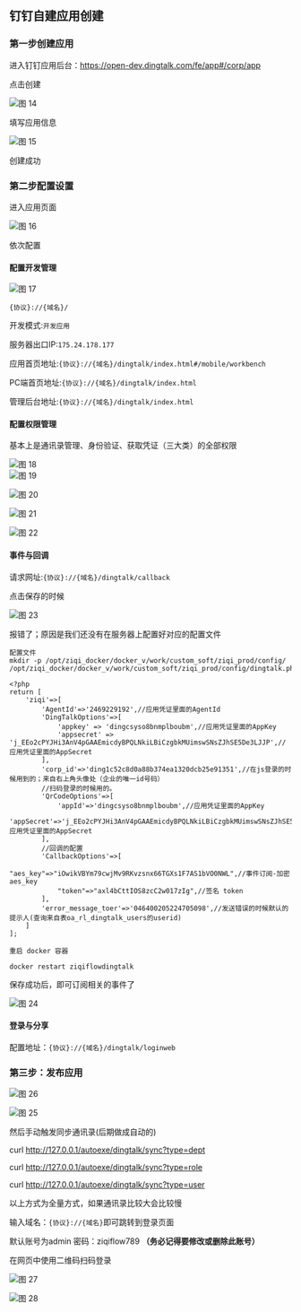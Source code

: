## 钉钉自建应用创建

### 第一步创建应用

进入钉钉应用后台：https://open-dev.dingtalk.com/fe/app#/corp/app


点击创建

![图 14](images/e159fe54ca9f5d7b99205630a2cc01457774de165b83cda3ef2e611017f9af10.png)  


填写应用信息

![图 15](images/af96864d504780ba5a18b0993d77d246f38ace5f8dcf45ae9dde048b46d38ae6.png)  


创建成功


### 第二步配置设置

进入应用页面

![图 16](images/cfdc052a1aef6edeaab5093c8e580cb1e668072ceb1d9b0e6ad2361995cbd66c.png)  


依次配置

#### 配置开发管理

![图 17](images/0385543268ac79d46dea1148eb95b8f0efbdea722cda36e987d09779f708cdf4.png)  


```{协议}://{域名}/```

开发模式:```开发应用```

服务器出口IP:```175.24.178.177```

应用首页地址:```{协议}://{域名}/dingtalk/index.html#/mobile/workbench```

PC端首页地址:```{协议}://{域名}/dingtalk/index.html```


管理后台地址:``` {协议}://{域名}/dingtalk/index.html ```

#### 配置权限管理


基本上是通讯录管理、身份验证、获取凭证（三大类）的全部权限

![图 18](images/787dc81e639343455e1f8dcfcf4d001cb6a83160d50150a510c8d87fb6267f46.png)  
![图 19](images/0167108532a3a12c1545c00bdaaebdc11d0ddbbf8fe0a9cfd1dd52bf63f559e0.png)  

![图 20](images/9f7b3f9b9e271024289660989fce903b3dfd8c384b00d54026a387d79fe761f2.png)  

![图 21](images/ae23e1088517f4bf2bc5348057fac446b66ced235b1c13226fb363e0245e8d92.png)  

![图 22](images/20c08b4731323f08c9041f8bcdf4eb4ebc44bf6d9ce898e8ee232ced89c69b18.png)  


#### 事件与回调

请求网址:``` {协议}://{域名}/dingtalk/callback ```

点击保存的时候

![图 23](images/99e4b662fd8a01dc020799c9182c7f770067b0a53bebf6669a6a41b39534a5ad.png)  



报错了；原因是我们还没有在服务器上配置好对应的配置文件

```
配置文件
mkdir -p /opt/ziqi_docker/docker_v/work/custom_soft/ziqi_prod/config/
/opt/ziqi_docker/docker_v/work/custom_soft/ziqi_prod/config/dingtalk.php

<?php
return [
    'ziqi'=>[
        'AgentId'=>'2469229192',//应用凭证里面的AgentId
        'DingTalkOptions'=>[
            'appkey' => 'dingcsyso8bnmplboubm',//应用凭证里面的AppKey
            'appsecret' => 'j_EEo2cPYJHi3AnV4pGAAEmicdyBPQLNkiLBiCzgbkMUimswSNsZJhSE5De3LJJP',//应用凭证里面的AppSecret
        ],
        'corp_id'=>'ding1c52c8d0a88b374ea1320dcb25e91351',//在js登录的时候用到的；来自右上角头像处（企业的唯一id号码）
        //扫码登录的时候用的。
        'QrCodeOptions'=>[
            'appId'=>'dingcsyso8bnmplboubm',//应用凭证里面的AppKey
            'appSecret'=>'j_EEo2cPYJHi3AnV4pGAAEmicdyBPQLNkiLBiCzgbkMUimswSNsZJhSE5De3LJJP'//应用凭证里面的AppSecret
        ],
        //回调的配置
        'CallbackOptions'=>[
            "aes_key"=>"iOwikVBYm79cwjMv9RKvzsnx66TGXs1F7AS1bVO0NWL",//事件订阅-加密 aes_key
            "token"=>"axl4bCttIOS8zcC2w017zIg",//签名 token
        ],
        'error_message_toer'=>'046400205224705098',//发送错误的时候默认的提示人(查询来自表oa_rl_dingtalk_users的userid)
    ]
];

重启 docker 容器

docker restart ziqiflowdingtalk

```

保存成功后，即可订阅相关的事件了

![图 24](images/e93e46a81290a8e9f5077acf02d3e768a7338884ab3937b8cf5c5a84f6b3d906.png)  



#### 登录与分享

配置地址：```{协议}://{域名}/dingtalk/loginweb```


### 第三步：发布应用

![图 26](images/7b596ae756a57d0c80b4c374bd2bbba8b5e99e62d963c19dff46da146c2c6cf1.png)  



![图 25](images/a3fe6f5181225fdac1a24170a0feb5d63f8d33976bce5609ff45d2975422e28f.png)  



然后手动触发同步通讯录(后期做成自动的)

curl http://127.0.0.1/autoexe/dingtalk/sync?type=dept

curl http://127.0.0.1/autoexe/dingtalk/sync?type=role

curl http://127.0.0.1/autoexe/dingtalk/sync?type=user

以上方式为全量方式，如果通讯录比较大会比较慢

输入域名：```{协议}://{域名}```即可跳转到登录页面

默认账号为admin 密码：ziqiflow789 **（务必记得要修改或删除此账号）**

在网页中使用二维码扫码登录

![图 27](images/25774b62339e37a971ea4962476f8a1caedd0d11448e015276e90dbe75b61a75.png)  



![图 28](images/bdf7db1fc83c0721242e0c71226847ba5ff213b480673d71655641d14dcf4822.png)  
